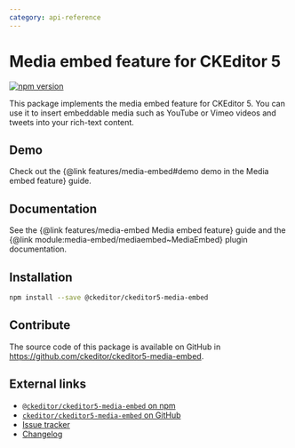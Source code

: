 ```yaml
---
category: api-reference
---
```


# Media embed feature for CKEditor 5

[![npm version](https://badge.fury.io/js/%40ckeditor%2Fckeditor5-media-embed.svg)](https://www.npmjs.com/package/@ckeditor/ckeditor5-media-embed)

This package implements the media embed feature for CKEditor 5. You can use it to insert embeddable media such as YouTube or Vimeo videos and tweets into your rich-text content.

## Demo

Check out the {@link features/media-embed#demo demo in the Media embed feature} guide.

## Documentation

See the {@link features/media-embed Media embed feature} guide and the {@link module:media-embed/mediaembed~MediaEmbed} plugin documentation.

## Installation

```bash
npm install --save @ckeditor/ckeditor5-media-embed
```

## Contribute

The source code of this package is available on GitHub in https://github.com/ckeditor/ckeditor5-media-embed.

## External links

* [`@ckeditor/ckeditor5-media-embed` on npm](https://www.npmjs.com/package/@ckeditor/ckeditor5-media-embed)
* [`ckeditor/ckeditor5-media-embed` on GitHub](https://github.com/ckeditor/ckeditor5-media-embed)
* [Issue tracker](https://github.com/ckeditor/ckeditor5-media-embed/issues)
* [Changelog](https://github.com/ckeditor/ckeditor5-media-embed/blob/master/CHANGELOG.md)
